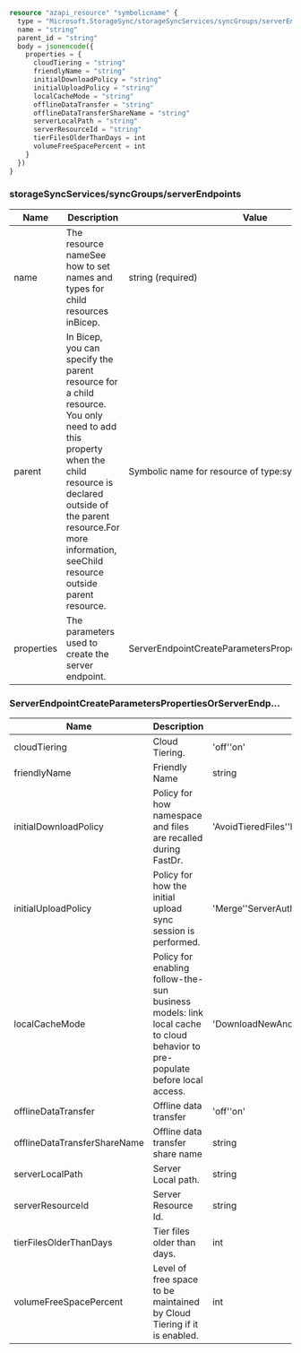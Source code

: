 ```terraform
resource "azapi_resource" "symbolicname" {
  type = "Microsoft.StorageSync/storageSyncServices/syncGroups/serverEndpoints@2022-06-01"
  name = "string"
  parent_id = "string"
  body = jsonencode({
    properties = {
      cloudTiering = "string"
      friendlyName = "string"
      initialDownloadPolicy = "string"
      initialUploadPolicy = "string"
      localCacheMode = "string"
      offlineDataTransfer = "string"
      offlineDataTransferShareName = "string"
      serverLocalPath = "string"
      serverResourceId = "string"
      tierFilesOlderThanDays = int
      volumeFreeSpacePercent = int
    }
  })
}

```

### storageSyncServices/syncGroups/serverEndpoints

| Name | Description | Value |
|-|-|-|
| name | The resource nameSee how to set names and types for child resources inBicep. | string (required) |
| parent | In Bicep, you can specify the parent resource for a child resource. You only need to add this property when the child resource is declared outside of the parent resource.For more information, seeChild resource outside parent resource. | Symbolic name for resource of type:syncGroups |
| properties | The parameters used to create the server endpoint. | ServerEndpointCreateParametersPropertiesOrServerEndp... |


### ServerEndpointCreateParametersPropertiesOrServerEndp...

| Name | Description | Value |
|-|-|-|
| cloudTiering | Cloud Tiering. | 'off''on' |
| friendlyName | Friendly Name | string |
| initialDownloadPolicy | Policy for how namespace and files are recalled during FastDr. | 'AvoidTieredFiles''NamespaceOnly''NamespaceThenModifiedFiles' |
| initialUploadPolicy | Policy for how the initial upload sync session is performed. | 'Merge''ServerAuthoritative' |
| localCacheMode | Policy for enabling follow-the-sun business models: link local cache to cloud behavior to pre-populate before local access. | 'DownloadNewAndModifiedFiles''UpdateLocallyCachedFiles' |
| offlineDataTransfer | Offline data transfer | 'off''on' |
| offlineDataTransferShareName | Offline data transfer share name | string |
| serverLocalPath | Server Local path. | string |
| serverResourceId | Server Resource Id. | string |
| tierFilesOlderThanDays | Tier files older than days. | int |
| volumeFreeSpacePercent | Level of free space to be maintained by Cloud Tiering if it is enabled. | int |


